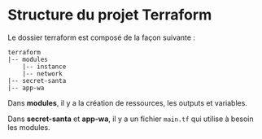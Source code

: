 # Structure du projet Terraform

Le dossier terraform est composé de la façon suivante :
    
    terraform
    |-- modules
        |-- instance
        |-- network
    |-- secret-santa
    |-- app-wa

Dans **modules**, il y a la création de ressources, les outputs et variables.

Dans **secret-santa** et **app-wa**, il y a un fichier `main.tf` qui utilise à besoin les modules.